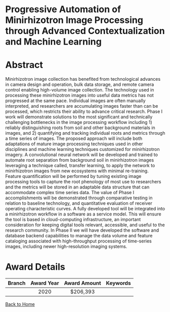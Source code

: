 
Progressive Automation of Minirhizotron Image Processing through Advanced Contextualization and Machine Learning
================================================================================================================

# Abstract


Minirhizotron image collection has benefited from technological advances in camera design and operation, bulk data storage, and remote camera control enabling high-volume image collection. The technology used in processing these minirhizotron images into useful data metrics has not progressed at the same pace. Individual images are often manually interpreted, and researchers are accumulating images faster than can be processed, which restricts their ability to advance critical research. Phase I work will demonstrate solutions to the most significant and technically challenging bottlenecks in the image processing workflow including 1) reliably distinguishing roots from soil and other background materials in images, and 2) quantifying and tracking individual roots and metrics through a time series of images. The proposed approach will include both adaptations of mature image processing techniques used in other disciplines and machine learning techniques customized for minirhizotron imagery. A convolutional neural network will be developed and trained to automate root separation from background soil in minirhizotron images leveraging a technique called, transfer learning, to apply the network to minirhizotron images from new ecosystems with minimal re-training. Feature quantification will be performed by tuning existing image processing tools to capture the root phenology of most use to researchers and the metrics will be stored in an adaptable data structure that can accommodate complex time series data. The value of Phase I accomplishments will be demonstrated through comparative testing in relation to baseline technology, and quantitative evaluation of receiver operating characteristic curves. A fully developed tool will be integrated into a minirhizotron workflow in a software as a service model. This will ensure the tool is based in cloud-computing infrastructure, an important consideration for keeping digital tools relevant, accessible, and useful to the research community. In Phase II we will have developed the software and database backend capabilities to manage the data volume and feature cataloging associated with high-throughput processing of time-series images, including newer high-resolution imaging systems.  

# Award Details

|Branch|Award Year|Award Amount|Keywords|
| :---: | :---: | :---: | :---: |
||2020|$206,393||
  
  


[Back to Home](https://github.com/chrischow/dod_sbir_awards#801)